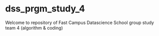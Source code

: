 # dss_prgm_study_4
Welcome to repository of Fast Campus Datascience School group study team 4 (algorithm &amp; coding)
